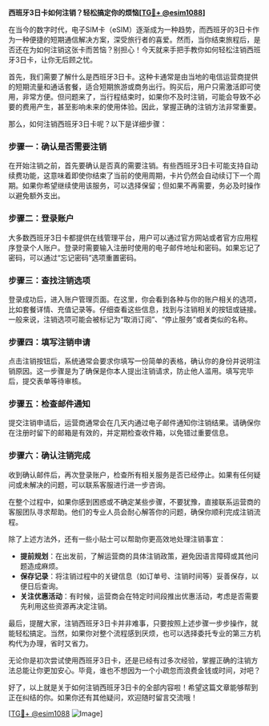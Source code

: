 **西班牙3日卡如何注销？轻松搞定你的烦恼[[TG💪+ @esim1088](https://t.me/s/esim1088)]**

在当今的数字时代，电子SIM卡（eSIM）逐渐成为一种趋势，而西班牙的3日卡作为一种便捷的短期通信解决方案，深受旅行者的喜爱。然而，当你结束旅程后，是否还在为如何注销这张卡而苦恼？别担心！今天就来手把手教你如何轻松注销西班牙3日卡，让你无后顾之忧。

首先，我们需要了解什么是西班牙3日卡。这种卡通常是由当地的电信运营商提供的短期流量和通话套餐，适合短期旅游或商务出行。购买后，用户只需激活即可使用，非常方便。但问题来了，当行程结束时，如果你不及时注销，可能会导致不必要的费用产生，甚至影响未来的使用体验。因此，掌握正确的注销方法非常重要。

那么，如何注销西班牙3日卡呢？以下是详细步骤：

### 步骤一：确认是否需要注销

在开始注销之前，首先要确认是否真的需要注销。有些西班牙3日卡可能支持自动续费功能，这意味着即使你结束了当前的使用周期，卡片仍然会自动续订下一个周期。如果你希望继续使用该服务，可以选择保留；但如果不再需要，务必及时操作以避免额外支出。

### 步骤二：登录账户

大多数西班牙3日卡都提供在线管理平台，用户可以通过官方网站或者官方应用程序登录个人账户。登录时需要输入注册时使用的电子邮件地址和密码。如果忘记了密码，可以通过“忘记密码”选项重置密码。

### 步骤三：查找注销选项

登录成功后，进入账户管理页面。在这里，你会看到各种与你的账户相关的选项，比如套餐详情、充值记录等。仔细查看这些信息，找到与注销相关的按钮或链接。一般来说，注销选项可能会被标记为“取消订阅”、“停止服务”或者类似的名称。

### 步骤四：填写注销申请

点击注销按钮后，系统通常会要求你填写一份简单的表格，确认你的身份并说明注销原因。这一步骤是为了确保是你本人提出注销请求，防止他人滥用。填写完毕后，提交表单等待审核。

### 步骤五：检查邮件通知

提交注销申请后，运营商通常会在几天内通过电子邮件通知你注销结果。请确保你在注册时留下的邮箱是有效的，并定期检查收件箱，以免错过重要信息。

### 步骤六：确认注销完成

收到确认邮件后，再次登录账户，检查所有相关服务是否已经停止。如果有任何疑问或未解决的问题，可以联系客服进行进一步咨询。

在整个过程中，如果你感到困惑或不确定某些步骤，不要犹豫，直接联系运营商的客服团队寻求帮助。他们的专业人员会耐心解答你的问题，确保你顺利完成注销流程。

除了上述方法外，还有一些小贴士可以帮助你更高效地处理注销事宜：

- **提前规划**：在出发前，了解运营商的具体注销政策，避免因语言障碍或其他问题造成麻烦。
- **保存记录**：将注销过程中的关键信息（如订单号、注销时间等）妥善保存，以便日后查询。
- **关注优惠活动**：有时候，运营商会在特定时间段推出优惠活动，考虑是否需要先利用这些资源再决定注销。

最后，提醒大家，注销西班牙3日卡并非难事，只要按照上述步骤一步步操作，就能轻松搞定。当然，如果你对整个流程感到厌烦，也可以选择委托专业的第三方机构代为办理，省时又省力。

无论你是初次尝试使用西班牙3日卡，还是已经有过多次经验，掌握正确的注销方法总能让你更加安心。毕竟，谁也不想因为一个小疏忽而浪费金钱或时间，对吧？

好了，以上就是关于如何注销西班牙3日卡的全部内容啦！希望这篇文章能够帮到正在纠结的你。如果你还有其他疑问，欢迎随时留言交流哦！

[[TG💪+ @esim1088](https://t.me/s/esim1088) ![Image](https://i.postimg.cc/4NQfJmqS/Snipaste-2025-05-13-00-14-12.png)]